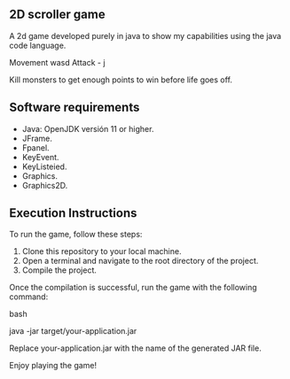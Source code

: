 ## 2D scroller game

A 2d game developed purely in java to show my capabilities using the java code language.

Movement wasd
Attack - j

Kill monsters to get enough points to win before life goes off. 

## Software requirements

- Java: OpenJDK versión 11 or higher.
- JFrame.
- Fpanel.
- KeyEvent.
- KeyListeied.
- Graphics.
- Graphics2D.


## Execution Instructions

To run the game, follow these steps:

1. Clone this repository to your local machine.
2. Open a terminal and navigate to the root directory of the project.
3. Compile the project.

Once the compilation is successful, run the game with the following command:

bash

java -jar target/your-application.jar

Replace your-application.jar with the name of the generated JAR file.

Enjoy playing the game!



